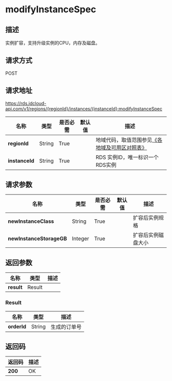 # modifyInstanceSpec


## 描述
实例扩容，支持升级实例的CPU，内存及磁盘。

## 请求方式
POST

## 请求地址
https://rds.jdcloud-api.com/v1/regions/{regionId}/instances/{instanceId}:modifyInstanceSpec

|名称|类型|是否必需|默认值|描述|
|---|---|---|---|---|
|**regionId**|String|True| |地域代码，取值范围参见[《各地域及可用区对照表》](../Enum-Definitions/Regions-AZ.md)|
|**instanceId**|String|True| |RDS 实例ID，唯一标识一个RDS实例|

## 请求参数
|名称|类型|是否必需|默认值|描述|
|---|---|---|---|---|
|**newInstanceClass**|String|True| |扩容后实例规格|
|**newInstanceStorageGB**|Integer|True| |扩容后实例磁盘大小|


## 返回参数
|名称|类型|描述|
|---|---|---|
|**result**|Result| |

### Result
|名称|类型|描述|
|---|---|---|
|**orderId**|String|生成的订单号|

## 返回码
|返回码|描述|
|---|---|
|**200**|OK|

